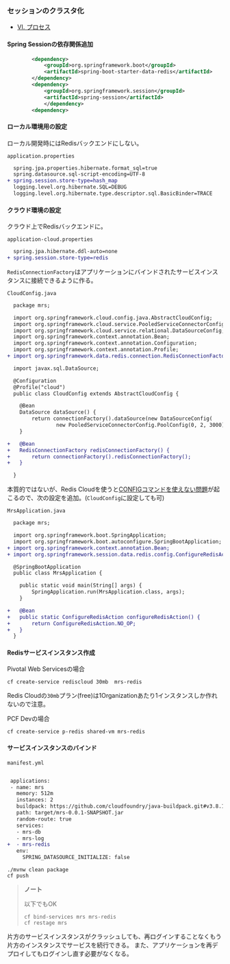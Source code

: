 ### セッションのクラスタ化

* [VI. プロセス](https://12factor.net/ja/processes)

#### Spring Sessionの依存関係追加

``` xml
        <dependency>
            <groupId>org.springframework.boot</groupId>
            <artifactId>spring-boot-starter-data-redis</artifactId>
        </dependency>
        <dependency>
            <groupId>org.springframework.session</groupId>
            <artifactId>spring-session</artifactId>
            </dependency>
        <dependency>
```

#### ローカル環境用の設定

ローカル開発時にはRedisバックエンドにしない。

`application.properties`

``` diff
  spring.jpa.properties.hibernate.format_sql=true
  spring.datasource.sql-script-encoding=UTF-8
+ spring.session.store-type=hash_map
  logging.level.org.hibernate.SQL=DEBUG
  logging.level.org.hibernate.type.descriptor.sql.BasicBinder=TRACE
```

#### クラウド環境の設定

クラウド上でRedisバックエンドに。

`application-cloud.properties`

``` diff
  spring.jpa.hibernate.ddl-auto=none
+ spring.session.store-type=redis
```

`RedisConnectionFactory`はアプリケーションにバインドされたサービスインスタンスに接続できるように作る。

`CloudConfig.java`

``` diff
  package mrs;

  import org.springframework.cloud.config.java.AbstractCloudConfig;
  import org.springframework.cloud.service.PooledServiceConnectorConfig;
  import org.springframework.cloud.service.relational.DataSourceConfig;
  import org.springframework.context.annotation.Bean;
  import org.springframework.context.annotation.Configuration;
  import org.springframework.context.annotation.Profile;
+ import org.springframework.data.redis.connection.RedisConnectionFactory;

  import javax.sql.DataSource;

  @Configuration
  @Profile("cloud")
  public class CloudConfig extends AbstractCloudConfig {

  	@Bean
  	DataSource dataSource() {
  		return connectionFactory().dataSource(new DataSourceConfig(
  				new PooledServiceConnectorConfig.PoolConfig(0, 2, 3000), null));
  	}

+ 	@Bean
+ 	RedisConnectionFactory redisConnectionFactory() {
+ 		return connectionFactory().redisConnectionFactory();
+ 	}

  }
```

本質的ではないが、Redis Cloudを使うと[CONFIGコマンドを使えない問題](https://github.com/spring-projects/spring-session/issues/124)が起こるので、次の設定を追加。(`CloudConfig`に設定しても可)

`MrsApplication.java`

``` diff
  package mrs;

  import org.springframework.boot.SpringApplication;
  import org.springframework.boot.autoconfigure.SpringBootApplication;
+ import org.springframework.context.annotation.Bean;
+ import org.springframework.session.data.redis.config.ConfigureRedisAction;

  @SpringBootApplication
  public class MrsApplication {

  	public static void main(String[] args) {
  		SpringApplication.run(MrsApplication.class, args);
  	}

+ 	@Bean
+ 	public static ConfigureRedisAction configureRedisAction() {
+ 		return ConfigureRedisAction.NO_OP;
+ 	}
  }
```

#### Redisサービスインスタンス作成

Pivotal Web Servicesの場合

```
cf create-service rediscloud 30mb  mrs-redis
```

Redis Cloudの`30mb`プラン(free)は1Organizationあたり1インスタンスしか作れないので注意。

PCF Devの場合

```
cf create-service p-redis shared-vm mrs-redis
```

#### サービスインスタンスのバインド

`manifest.yml`

``` diff

 applications:
 - name: mrs
   memory: 512m
   instances: 2
   buildpack: https://github.com/cloudfoundry/java-buildpack.git#v3.8.1
   path: target/mrs-0.0.1-SNAPSHOT.jar
   random-route: true
   services:
   - mrs-db
   - mrs-log
+  - mrs-redis
   env:
     SPRING_DATASOURCE_INITIALIZE: false
```


```
./mvnw clean package
cf push
```

> **ノート**
> 
> 以下でもOK
>
> ```
> cf bind-services mrs mrs-redis
> cf restage mrs
> ```


片方のサービスインスタンスがクラッシュしても、再ログインすることなくもう片方のインスタンスでサービスを続行できる。
また、アプリケーションを再デプロイしてもログインし直す必要がなくなる。
